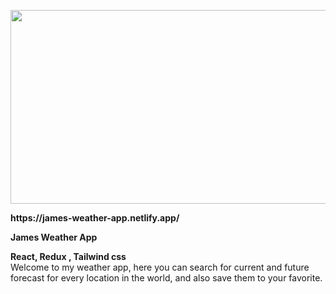 <p align="center">
  <img width="600" height="310" src="https:///user-images.githubusercontent.com/84085280/207854847-8902d5ff-2b8b-4407-8550-32ad3195eb97.gif">
</p>
<b> https://james-weather-app.netlify.app/ </b>
</br>
<p ><b>James Weather App</b><br></p>
<p ><b>React, Redux , Tailwind css</b><br > Welcome to my weather app, here you can search for current and future forecast
for every location in the world, and also save them to your favorite.

